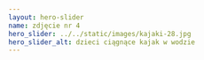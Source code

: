 ```yaml
---
layout: hero-slider
name: zdjęcie nr 4
hero_slider: ../../static/images/kajaki-28.jpg
hero_slider_alt: dzieci ciągnące kajak w wodzie
---
```

